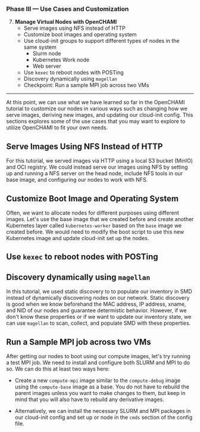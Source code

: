### Phase III — Use Cases and Customization

7. **Manage Virtual Nodes with OpenCHAMI**
   - Serve images using NFS instead of HTTP
   - Customize boot images and operating system
   - Use cloud-init groups to support different types of nodes in the same system
     - Slurm node
     - Kubernetes Work node
     - Web server
   - Use `kexec` to reboot nodes with POSTing
   - Discovery dynamically using `magellan`
   - Checkpoint: Run a sample MPI job across two VMs

---

At this point, we can use what we have learned so far in the OpenCHAMI tutorial to customize our nodes in various ways such as changing how we serve images, deriving new images, and updating our cloud-init config. This sections explores some of the use cases that you may want to explore to utilize OpenCHAMI to fit your own needs.

## Serve Images Using NFS Instead of HTTP

For this tutorial, we served images via HTTP using a local S3 bucket (MinIO) and OCI registry. We could instead serve our images using NFS by setting up and running a NFS server on the head node, include NFS tools in our base image, and configuring our nodes to work with NFS.

## Customize Boot Image and Operating System

Often, we want to allocate nodes for different purposes using different images. Let's use the base image that we created before and create another Kubernetes layer called `kubernetes-worker` based on the `base` image we created before. We would need to modify the boot script to use this new Kubernetes image and update cloud-init set up the nodes.

## Use `kexec` to reboot nodes with POSTing

## Discovery dynamically using `magellan`

In this tutorial, we used static discovery to to populate our inventory in SMD instead of dynamically discovering nodes on our network. Static discovery is good when we know beforehand the MAC address, IP address, xname, and NID of our nodes and guarantee determistic behavior. However, if we don't know these properties or if we want to update our inventory state, we can use `magellan` to scan, collect, and populate SMD with these properties.

## Run a Sample MPI job across two VMs

After getting our nodes to boot using our compute images, let's try running a test MPI job. We need to install and configure both SLURM and MPI to do so. We can do this at least two ways here:

- Create a new `compute-mpi` image similar to the `compute-debug` image using the `compute-base` image as a base. You do not have to rebuild the parent images unless you want to make changes to them, but keep in mind that you will also have to rebuild any derivative images. 

- Alternatively, we can install the necessary SLURM and MPI packages in our cloud-init config and set up or node in the `cmds` section of the config file.
